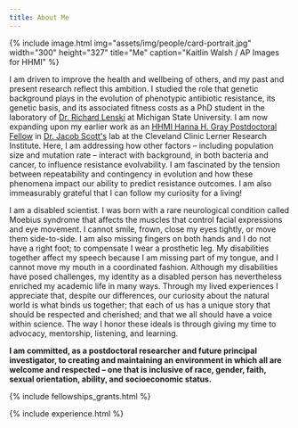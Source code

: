 ```yaml
---
title: About Me
---
```


<div class="image-left">
    {% include image.html 
                img="assets/img/people/card-portrait.jpg"
                width="300"
                height="327"
                title="Me" 
                caption="Kaitlin Walsh / AP Images for HHMI" %}
</div>

I am driven to improve the health and wellbeing of others, and my past and present research reflect this ambition. I studied the role that genetic background plays in the evolution of phenotypic antibiotic resistance, its genetic basis, and its associated fitness costs as a PhD student in the laboratory of [Dr. Richard Lenski](http://myxo.css.msu.edu/) at Michigan State University. I am now expanding upon my earlier work as an [HHMI Hanna H. Gray Postdoctoral Fellow](https://www.hhmi.org/news/hhmi-commits-30-million-to-increase-diversity-in-science-with-21-hanna-gray-fellows) in [Dr. Jacob Scott's](https://www.lerner.ccf.org/thor/scott/lab/) lab at the Cleveland Clinic Lerner Research Institute. Here, I am addressing how other factors &ndash; including population size and mutation rate &ndash; interact with background, in both bacteria and cancer, to influence resistance evolvability. I am fascinated by the tension between repeatability and contingency in evolution and how these phenomena impact our ability to predict resistance outcomes. I am also immeasurably grateful that I can follow my curiosity for a living!

I am a disabled scientist. I was born with a rare neurological condition called Moebius syndrome that affects the muscles that control facial expressions and eye movement. I cannot smile, frown, close my eyes tightly, or move them side-to-side. I am also missing fingers on both hands and I do not have a right foot; to compensate I wear a prosthetic leg. My disabilities together affect my speech because I am missing part of my tongue, and I cannot move my mouth in a coordinated fashion. Although my disabilities have posed challenges, my identity as a disabled person has nevertheless enriched my academic life in many ways. Through my lived experiences I appreciate that, despite our differences, our curiosity about the natural world is what binds us together; that each of us has a unique story that should be respected and cherished; and that we all should have a voice within science. The way I honor these ideals is through giving my time to advocacy, mentorship, listening, and learning.
<br>

**I am committed, as a postdoctoral researcher and future principal investigator, to creating and maintaining an environment in which all are welcome and respected &ndash; one that is inclusive of race, gender, faith, sexual orientation, ability, and socioeconomic status.**

{% include fellowships_grants.html %}

{% include experience.html %}